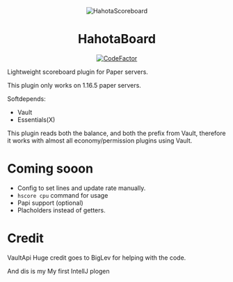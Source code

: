 <div align="center">
<img src="https://cdn.discordapp.com/emojis/812406493529505843.png" alt="HahotaScoreboard">

# HahotaBoard

[![CodeFactor](https://www.codefactor.io/repository/github/koxsosen/hahotascoreboard/badge)](https://www.codefactor.io/repository/github/koxsosen/hahotascoreboard)
 
</div>

Lightweight scoreboard plugin for Paper servers.

This plugin only works on 1.16.5 paper servers.

Softdepends:
- Vault
- Essentials(X)

This plugin reads both the balance, and both the prefix from Vault, therefore it works with almost all economy/permission plugins using Vault.

# Coming sooon

- Config to set lines and update rate manually.
- ```hscore cpu``` command for usage
- Papi support (optional)
- Placholders instead of getters.

# Credit 
VaultApi
Huge credit goes to BigLev for helping with the code.

And dis is my
My first IntellJ plogen
